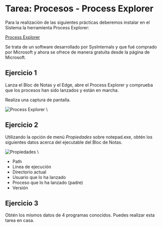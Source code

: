 # Tarea: Procesos - Process Explorer

Para la realización de las siguientes prácticas deberemos instalar en el Sistema la herramienta Process Explorer:

[Process Explorer](https://docs.microsoft.com/en-us/sysinternals/downloads/process-explorer#download)

Se trata de un software desarrollado por SysInternals y que fué comprado por Microsoft y ahora se ofrece de manera gratuita desde la página de Microsoft.

## Ejercicio 1

Lanza el Bloc de Notas y el Edge, abre el Process Explorer y comprueba que los procesos han sido lanzados y están en marcha.

Realiza una captura de pantalla.

![Process Explorer](/imgs/Procesos_09.png)
\ 

## Ejercicio 2

Utilizando la opción de menú *Propiedades* sobre notepad.exe, obtén los siguientes datos acerca del ejecutable del Bloc de Notas.

![Propiedades](imgs/Procesos_10.png)
\

* Path
* Linea de ejecución
* Directorio actual
* Usuario que lo ha lanzado
* Proceso que lo ha lanzado (padre)
* Versión

## Ejercicio 3

Obtén los mismos datos de 4 programas conocidos. Puedes realizar esta tarea en casa.

